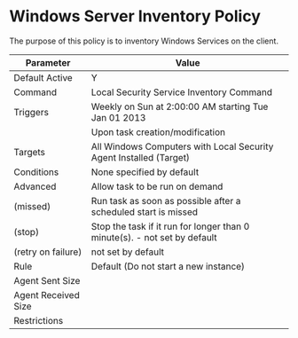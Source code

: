 [title]: # (Windows Server Inventory Policy)
[tags]: # (task)
[priority]: # (5)
# Windows Server Inventory Policy

The purpose of this policy is to inventory Windows Services on the client.

| Parameter | Value |
| ----- | ----- |
| Default Active | Y |
| Command | Local Security Service Inventory Command |
| Triggers | Weekly on Sun at 2:00:00 AM starting Tue Jan 01 2013 |
| | Upon task creation/modification |
| Targets | All Windows Computers with Local Security Agent Installed (Target) |
| Conditions | None specified by default |
| Advanced | Allow task to be run on demand |
| (missed) | Run task as soon as possible after a scheduled start is missed |
| (stop) | Stop the task if it run for longer than 0 minute(s). - not set by default |
| (retry on failure) | not set by default |
| Rule | Default (Do not start a new instance) |
| Agent Sent Size | |
| Agent Received Size | |
| Restrictions | |
